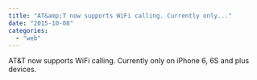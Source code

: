 ```yaml
---
title: "AT&amp;T now supports WiFi calling. Currently only..."
date: "2015-10-08"
categories: 
  - "web"
---
```


AT&T now supports WiFi calling. Currently only on iPhone 6, 6S and plus devices.

